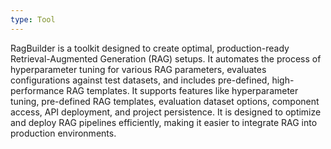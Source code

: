 ```yaml
---
type: Tool
---
```


RagBuilder is a toolkit designed to create optimal, production-ready Retrieval-Augmented Generation (RAG) setups. It automates the process of hyperparameter tuning for various RAG parameters, evaluates configurations against test datasets, and includes pre-defined, high-performance RAG templates. It supports features like hyperparameter tuning, pre-defined RAG templates, evaluation dataset options, component access, API deployment, and project persistence. It is designed to optimize and deploy RAG pipelines efficiently, making it easier to integrate RAG into production environments.